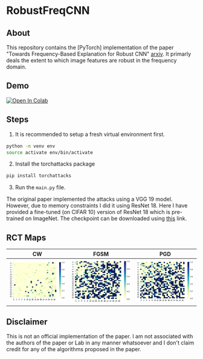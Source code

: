# RobustFreqCNN

## About

This repository contains the [PyTorch] implementation of the paper "Towards Frequency-Based Explanation for Robust CNN" [arxiv](https://arxiv.org/pdf/2005.03141.pdf). It primarly deals the extent to which image features are robust in the frequency domain. 

## Demo 
[![Open In Colab](https://colab.research.google.com/assets/colab-badge.svg)](https://colab.research.google.com/drive/1C3wDu0CLhUZk0RS7FAk7jUMFmot_0ZbI?usp=sharing)

## Steps

1. It is recommended to setup a fresh virtual environment first.
```bash
python -m venv env
source activate env/bin/activate
```
2. Install the torchattacks package

```bash
pip install torchattacks
```
3. Run the ```main.py``` file. 
 
The original paper implemented the attacks using a VGG 19 model. However, due to memory constraints I did it using ResNet 18. Here I have provided a fine-tuned (on CIFAR 10) version of ResNet 18 which is pre-trained on ImageNet. The checkpoint can be downloaded using [this](https://drive.google.com/file/d/1bG5G-fgTahyuD8QdDd6yU-HWPMI_VXE7/view?usp=sharing) link. 

## RCT Maps

CW             |  FGSM       |  PGD
:-------------------------:|:-------------------------:|:-------------------------:
![](https://github.com/sarosijbose/RobustFreqCNN/blob/main/imgs/cw.png)  |  ![](https://github.com/sarosijbose/RobustFreqCNN/blob/main/imgs/fgsm.png)|  ![](https://github.com/sarosijbose/RobustFreqCNN/blob/main/imgs/pgd.png)

## Disclaimer

This is not an official implementation of the paper. I am not associated with the authors of the paper or Lab in any manner whatsoever and I don't claim credit for any of the algorithms proposed in the paper. 
